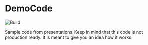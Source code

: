 # DemoCode
![Build](https://github.com/Ky7m/DemoCode/workflows/.NET%20Core/badge.svg)

Sample code from presentations.
Keep in mind that this code is not production ready. It is meant to give you an idea how it works.
